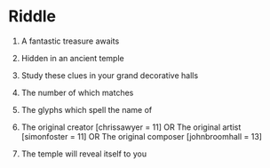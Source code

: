 # Riddle

1. A fantastic treasure awaits
2. Hidden in an ancient temple
3. Study these clues in your grand decorative halls
4. The number of which matches
5. The glyphs which spell the name of

6. The original creator [chrissawyer = 11] OR The original artist [simonfoster = 11] OR The original composer [johnbroomhall = 13]

7. The temple will reveal itself to you